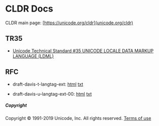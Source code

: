 # CLDR Docs

CLDR main page: [https://unicode.org/cldr](unicode.org/cldr)

## TR35

- [Unicode Technical Standard #35 UNICODE LOCALE DATA MARKUP LANGUAGE (LDML)](ldml/tr35.html)

## RFC

- draft-davis-t-langtag-ext: [html](rfc/draft-davis-t-langtag-ext.html) [txt](rfc/draft-davis-t-langtag-ext.txt)

- draft-davis-u-langtag-ext-00: [html](rfc/draft-davis-u-langtag-ext-00.html) [txt](rfc/draft-davis-u-langtag-ext-00.txt)

##### Copyright

Copyright &copy; 1991-2019 Unicode, Inc.
All rights reserved.
[Terms of use](http://www.unicode.org/copyright.html)
